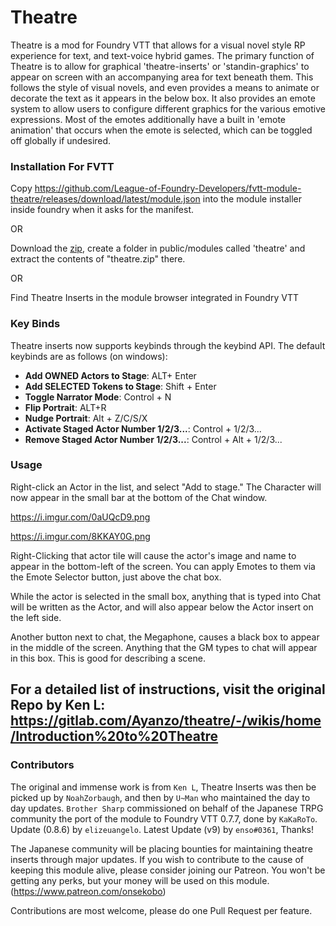 # Theatre

Theatre is a mod for Foundry VTT that allows for a visual novel style RP experience for text, and text-voice hybrid games. The primary function of Theatre is to allow for graphical 'theatre-inserts' or 'standin-graphics' to appear on screen with an accompanying area for text beneath them. This follows the style of visual novels, and even provides a means to animate or decorate the text as it appears in the below box. It also provides an emote system to allow users to configure different graphics for the various emotive expressions. Most of the emotes additionally have a built in 'emote animation' that occurs when the emote is selected, which can be toggled off globally if undesired.

### Installation For FVTT

Copy https://github.com/League-of-Foundry-Developers/fvtt-module-theatre/releases/download/latest/module.json into the module installer inside foundry when it asks for the manifest.

OR

Download the [zip](https://github.com/League-of-Foundry-Developers/fvtt-module-theatre/releases/download/latest/theatre.zip), create a folder in public/modules called 'theatre' and extract the contents of "theatre.zip" there.

OR

Find Theatre Inserts in the module browser integrated in Foundry VTT

### Key Binds
Theatre inserts now supports keybinds through the keybind API. The default keybinds are as follows (on windows):

- **Add OWNED Actors to Stage**: ALT+ Enter
- **Add SELECTED Tokens to Stage**: Shift + Enter
- **Toggle Narrator Mode**: Control + N
- **Flip Portrait**: ALT+R
- **Nudge Portrait**: Alt + Z/C/S/X
- **Activate Staged Actor Number 1/2/3...**: Control + 1/2/3...
- **Remove Staged Actor Number 1/2/3...**: Control + Alt + 1/2/3...


### Usage

Right-click an Actor in the list, and select "Add to stage." The Character will now appear in the small bar at the bottom of the Chat window.

https://i.imgur.com/0aUQcD9.png

https://i.imgur.com/8KKAY0G.png

Right-Clicking that actor tile will cause the actor's image and name to appear in the bottom-left of the screen. You can apply Emotes to them via the Emote Selector button, just above the chat box. 

While the actor is selected in the small box, anything that is typed into Chat will be written as the Actor, and will also appear below the Actor insert on the left side.

Another button next to chat, the Megaphone, causes a black box to appear in the middle of the screen. Anything that the GM types to chat will appear in this box. This is good for describing a scene.

## For a detailed list of instructions, visit the original Repo by Ken L: https://gitlab.com/Ayanzo/theatre/-/wikis/home/Introduction%20to%20Theatre

### Contributors
The original and immense work is from `Ken L`, Theatre Inserts was then be picked up by `NoahZorbaugh`, and then by `U~Man` who maintained the day to day updates. `Brother Sharp` commissioned on behalf of the Japanese TRPG community the port of the module to Foundry VTT 0.7.7, done by `KaKaRoTo`. Update (0.8.6) by `elizeuangelo`. Latest Update (v9) by  `enso#0361`, Thanks!

The Japanese community will be placing bounties for maintaining theatre inserts through major updates. If you wish to contribute to the cause of keeping this module alive, please consider joining our Patreon. You won't be getting any perks, but your money will be used on this module. (https://www.patreon.com/onsekobo)

Contributions are most welcome, please do one Pull Request per feature.

